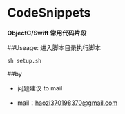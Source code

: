 # CodeSnippets
**ObjectC/Swift 常用代码片段**

##Useage:
进入脚本目录执行脚本
```
sh setup.sh
```
##by

* 问题建议 to mail

* mail：haozi370198370@gmail.com
